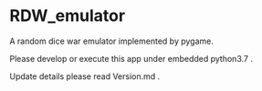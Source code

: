 # RDW_emulator
A random dice war emulator implemented by pygame.

Please develop or execute this app under embedded python3.7 .

Update details please read Version.md .